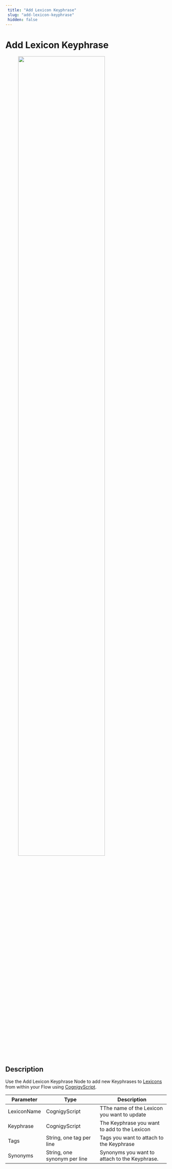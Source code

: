 ```yaml
---
 title: "Add Lexicon Keyphrase" 
 slug: "add-lexicon-keyphrase" 
 hidden: false 
---
```

# Add Lexicon Keyphrase

<figure>
  <img class="image-center" src="{{config.site_url}}ai/nodes/images/nlu/add-lexicon-keyphrase.png" width="80%" />
</figure>

## Description
<div class="divider"></div>

Use the Add Lexicon Keyphrase Node to add new Keyphrases to [Lexicons](../../resources/build/lexicons.md)  from within your Flow using [CognigyScript](../../tools/cognigy-script.md).

| Parameter   | Type                         | Description                                   |
|-------------|------------------------------|-----------------------------------------------|
| LexiconName | CognigyScript                | TThe name of the Lexicon you want to update   |
| Keyphrase   | CognigyScript                | The Keyphrase you want to add to the Lexicon  |
| Tags        | String, one tag per line     | Tags you want to attach to the Keyphrase      |
| Synonyms    | String, one synonym per line | Synonyms you want to attach to the Keyphrase. |
